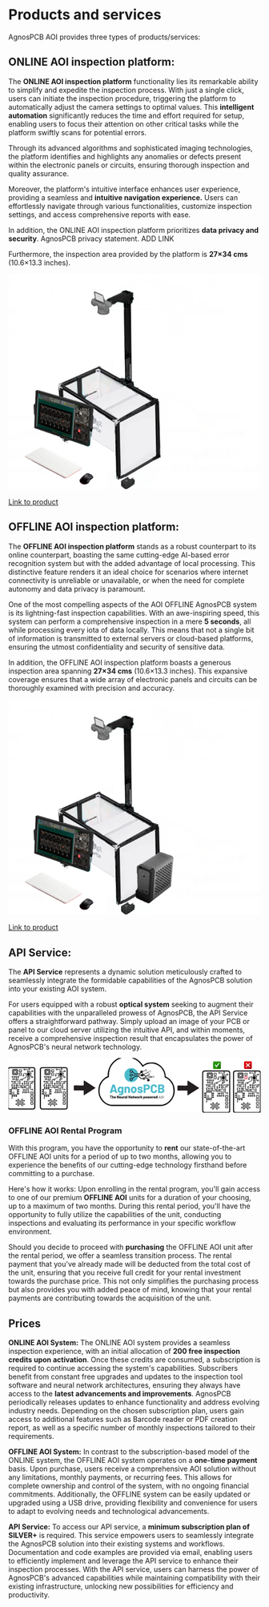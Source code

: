 #  Products and services

AgnosPCB AOI provides three types of products/services:

## ONLINE AOI inspection platform:

The **ONLINE AOI inspection platform** functionality lies its remarkable ability to simplify and expedite the inspection process. With just a single click, users can initiate the inspection procedure, triggering the platform to automatically adjust the camera settings to optimal values. This **intelligent automation** significantly reduces the time and effort required for setup, enabling users to focus their attention on other critical tasks while the platform swiftly scans for potential errors.

Through its advanced algorithms and sophisticated imaging technologies, the platform identifies and highlights any anomalies or defects present within the electronic panels or circuits, ensuring thorough inspection and quality assurance.

Moreover, the platform's intuitive interface enhances user experience, providing a seamless and **intuitive navigation experience.** Users can effortlessly navigate through various functionalities, customize inspection settings, and access comprehensive reports with ease. 

In addition, the ONLINE AOI inspection platform prioritizes **data privacy and security**.  AgnosPCB privacy statement. ADD LINK

Furthermore, the inspection area provided by the platform is **27×34 cms** (10.6×13.3 inches). 

![alt text](assets/online.png)

[Link to product](https://agnospcb.com/product/agnospcb-online-inspection-plaftorm/)

## OFFLINE AOI inspection platform:

The **OFFLINE AOI inspection platform** stands as a robust counterpart to its online counterpart, boasting the same cutting-edge AI-based error recognition system  but with the added advantage of local processing. This distinctive feature renders it an ideal choice for scenarios where internet connectivity is unreliable or unavailable, or when the need for complete autonomy and data privacy is paramount.

One of the most compelling aspects of the AOI OFFLINE AgnosPCB system is its lightning-fast inspection capabilities. With an awe-inspiring speed, this system can perform a comprehensive inspection in a mere **5 seconds**, all while processing every iota of data locally. This means that not a single bit of information is transmitted to external servers or cloud-based platforms, ensuring the utmost confidentiality and security of sensitive data.

In addition, the OFFLINE AOI inspection platform boasts a generous inspection area spanning **27×34 cms** (10.6×13.3 inches). This expansive coverage ensures that a wide array of electronic panels and circuits can be thoroughly examined with precision and accuracy.

![alt text](assets/ofline.png)

[Link to product](https://agnospcb.com/product/agnospcb-offline-inspection-plaftorm/)

## API Service:

The **API Service** represents a dynamic solution meticulously crafted to seamlessly integrate the formidable capabilities of the AgnosPCB solution into your existing AOI system. 

For users equipped with a robust **optical system** seeking to augment their capabilities with the unparalleled prowess of AgnosPCB, the API Service offers a straightforward pathway. Simply upload an image of your PCB or panel to our cloud server utilizing the intuitive API, and within moments, receive a comprehensive inspection result that encapsulates the power of AgnosPCB's neural network technology.

![alt text](assets/API.png)

### OFFLINE AOI Rental Program

 With this program, you have the opportunity to **rent** our state-of-the-art OFFLINE AOI units for a period of up to two months, allowing you to experience the benefits of our cutting-edge technology firsthand before committing to a purchase.

Here's how it works: Upon enrolling in the rental program, you'll gain access to one of our premium **OFFLINE AOI** units for a duration of your choosing, up to a maximum of two months. During this rental period, you'll have the opportunity to fully utilize the capabilities of the unit, conducting inspections and evaluating its performance in your specific workflow environment.

Should you decide to proceed with **purchasing** the OFFLINE AOI unit after the rental period, we offer a seamless transition process. The rental payment that you've already made will be deducted from the total cost of the unit, ensuring that you receive full credit for your rental investment towards the purchase price. This not only simplifies the purchasing process but also provides you with added peace of mind, knowing that your rental payments are contributing towards the acquisition of the unit.

## Prices

**ONLINE AOI System:**
The ONLINE AOI system provides a seamless inspection experience, with an initial allocation of **200 free inspection credits upon activation**. Once these credits are consumed, a subscription is required to continue accessing the system's capabilities. Subscribers benefit from constant free upgrades and updates to the inspection tool software and neural network architectures, ensuring they always have access to the **latest advancements and improvements**. AgnosPCB periodically releases updates to enhance functionality and address evolving industry needs. Depending on the chosen subscription plan, users gain access to additional features such as Barcode reader or PDF creation report, as well as a specific number of monthly inspections tailored to their requirements.

**OFFLINE AOI System:**
In contrast to the subscription-based model of the ONLINE system, the OFFLINE AOI system operates on a **one-time payment** basis. Upon purchase, users receive a comprehensive AOI solution without any limitations, monthly payments, or recurring fees. This allows for complete ownership and control of the system, with no ongoing financial commitments. Additionally, the OFFLINE system can be easily updated or upgraded using a USB drive, providing flexibility and convenience for users to adapt to evolving needs and technological advancements.

**API Service:**
To access our API service, a **minimum subscription plan of SILVER+** is required. This service empowers users to seamlessly integrate the AgnosPCB solution into their existing systems and workflows. Documentation and code examples are provided via email, enabling users to efficiently implement and leverage the API service to enhance their inspection processes. With the API service, users can harness the power of AgnosPCB's advanced capabilities while maintaining compatibility with their existing infrastructure, unlocking new possibilities for efficiency and productivity.
